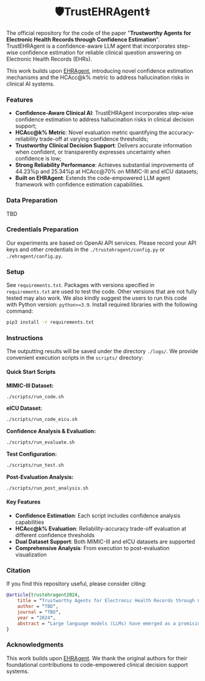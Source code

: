 <div align="center">
<h1> 🛡️TrustEHRAgent⚕️ </h1>
</div>

The official repository for the code of the paper "**Trustworthy Agents for Electronic Health Records through Confidence Estimation**". TrustEHRAgent is a confidence-aware LLM agent that incorporates step-wise confidence estimation for reliable clinical question answering on Electronic Health Records (EHRs).

This work builds upon [EHRAgent](https://github.com/wshi83/EHRAgent), introducing novel confidence estimation mechanisms and the HCAcc@k% metric to address hallucination risks in clinical AI systems.

### Features

- **Confidence-Aware Clinical AI**: TrustEHRAgent incorporates step-wise confidence estimation to address hallucination risks in clinical decision support;
- **HCAcc@k% Metric**: Novel evaluation metric quantifying the accuracy-reliability trade-off at varying confidence thresholds;
- **Trustworthy Clinical Decision Support**: Delivers accurate information when confident, or transparently expresses uncertainty when confidence is low;
- **Strong Reliability Performance**: Achieves substantial improvements of 44.23%p and 25.34%p at HCAcc@70% on MIMIC-III and eICU datasets;
- **Built on EHRAgent**: Extends the code-empowered LLM agent framework with confidence estimation capabilities.

### Data Preparation

TBD

### Credentials Preparation
Our experiments are based on OpenAI API services. Please record your API keys and other credentials in the ``./trustehragent/config.py`` or ``./ehragent/config.py``. 

### Setup

See ``requirements.txt``. Packages with versions specified in ``requirements.txt`` are used to test the code. Other versions that are not fully tested may also work. We also kindly suggest the users to run this code with Python version: ``python>=3.9``. Install required libraries with the following command:

```bash
pip3 install -r requirements.txt
```

### Instructions

The outputting results will be saved under the directory ``./logs/``. We provide convenient execution scripts in the ``scripts/`` directory:

#### Quick Start Scripts

**MIMIC-III Dataset:**
```bash
./scripts/run_code.sh
```

**eICU Dataset:**
```bash
./scripts/run_code_eicu.sh
```

**Confidence Analysis & Evaluation:**
```bash
./scripts/run_evaluate.sh
```

**Test Configuration:**
```bash
./scripts/run_test.sh
```

**Post-Evaluation Analysis:**
```bash
./scripts/run_post_analysis.sh
```

#### Key Features

- **Confidence Estimation**: Each script includes confidence analysis capabilities
- **HCAcc@k% Evaluation**: Reliability-accuracy trade-off evaluation at different confidence thresholds  
- **Dual Dataset Support**: Both MIMIC-III and eICU datasets are supported
- **Comprehensive Analysis**: From execution to post-evaluation visualization

### Citation
If you find this repository useful, please consider citing:
```bibtex
@article{trustehragent2024,
    title = "Trustworthy Agents for Electronic Health Records through Confidence Estimation",
    author = "TBD",
    journal = "TBD",
    year = "2024",
    abstract = "Large language models (LLMs) have emerged as a promising approach for extracting and interpreting information from Electronic Health Records (EHR), offering possibilities for clinical decision support and patient care. However, despite their capabilities, the reliable deployment of LLMs in clinical settings remains challenging due to risks of hallucinations. Thus, we propose Hallucination-Controlled Accuracy at k% (HCAcc@k%), a novel metric quantifying the accuracy-reliability trade-off at varying confidence thresholds. Based on this framework, we also introduce TrustEHRAgent, a confidence-aware agent that incorporates step-wise confidence estimation for clinical question answering. Experiments on MIMIC-III and eICU datasets demonstrate that TrustEHRAgent outperforms baselines under strict reliability constraints, achieving substantial improvements of 44.23%p and 25.34%p at HCAcc@70% while baseline methods fail completely at these stringent thresholds."
}
```

### Acknowledgments
This work builds upon [EHRAgent](https://github.com/wshi83/EHRAgent). We thank the original authors for their foundational contributions to code-empowered clinical decision support systems.
